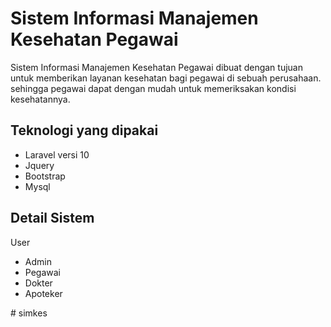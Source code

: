 # Sistem Informasi Manajemen Kesehatan Pegawai

Sistem Informasi Manajemen Kesehatan Pegawai dibuat dengan tujuan untuk
memberikan layanan kesehatan bagi pegawai di sebuah perusahaan. sehingga 
pegawai dapat dengan mudah untuk memeriksakan kondisi kesehatannya.

## Teknologi yang dipakai
- Laravel versi 10
- Jquery
- Bootstrap
- Mysql

## Detail Sistem
User 
- Admin
- Pegawai
- Dokter
- Apoteker





#   s i m k e s  
 